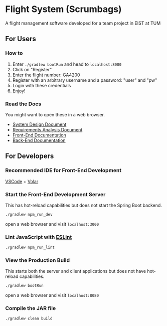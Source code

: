 # Flight System (Scrumbags)

A flight management software developed for a team project in EIST at TUM

## For Users
### How to
1. Enter `./gradlew bootRun` and head to `localhost:8080`
2. Click on "Register"
3. Enter the flight number: GA4200
3. Register with an arbitrary username and a password: "user" and "pw"
4. Login with these credentials
5. Enjoy!

### Read the Docs
You might want to open these in a web browser.
- [System Design Document](./documentation/SDD.html)
- [Requirements Analysis Document](./documentation/RAD.html)
- [Front-End Documentation](./documentation/ui_documentation.html)
- [Back-End Documentation](./documentation/javadoc/index.html)

## For Developers
### Recommended IDE for Front-End Development

[VSCode](https://code.visualstudio.com/) + [Volar](https://marketplace.visualstudio.com/items?itemName=Vue.volar)

### Start the Front-End Development Server

This has hot-reload capabilities but does not start the Spring Boot backend.

```sh
./gradlew npm_run_dev
```

open a web browser and visit `localhost:3000`

### Lint JavaScript with [ESLint](https://eslint.org/)

```sh
./gradlew npm_run_lint
```

### View the Production Build

This starts both the server and client applications but does not have hot-reload capabilities.

```sh
./gradlew bootRun
```

open a web browser and visit `localhost:8080`

### Compile the JAR file

```sh
./gradlew clean build
```

